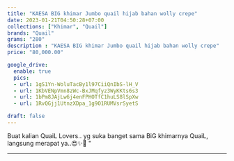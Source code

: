```yaml
---
title: "KAESA BIG khimar Jumbo quail hijab bahan wolly crepe"
date: 2023-01-21T04:50:28+07:00
collections: ["Khimar", "Quail"]
brands: "Quail"
grams: "280"
description : "KAESA BIG khimar Jumbo quail hijab bahan wolly crepe"
price: "80,000.00"

google_drive:
  enable: true
  pics:
  - url: 1gS1Yn-WoluTacBy1l97CiiQnIbS-lH_V
  - url: 1KbVENpVmn8zWc-BxJMqfyz3WyKKts6s3
  - url: 1bPm8JAjLw6j4enFPHOTfC1huLS8lSpXw
  - url: 1RvQGjj1UtnzXDpa_1g9O1RUMVsrSyetS

draft: false
---
```


Buat kalian QuaiL Lovers.. yg suka banget sama BiG khimarnya QuaiL, langsung merapat ya..😍✨💖 "

-----------    
 
